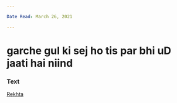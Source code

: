 ```yaml
---

Date Read: March 26, 2021

---
```


# garche gul ki sej ho tis par bhi uD jaati hai niind

### Text
[Rekhta](https://www.rekhta.org/ghazals/garche-gul-kii-sej-ho-tis-par-bhii-ud-jaatii-hai-niind-mah-laqa-chanda-ghazals?sort=popularity-desc&lang=ur)

